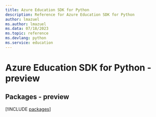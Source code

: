 ```yaml
---
title: Azure Education SDK for Python
description: Reference for Azure Education SDK for Python
author: lmazuel
ms.author: lmazuel
ms.data: 07/18/2023
ms.topic: reference
ms.devlang: python
ms.service: education
---
```

# Azure Education SDK for Python - preview
## Packages - preview
[!INCLUDE [packages](education-index.md)]